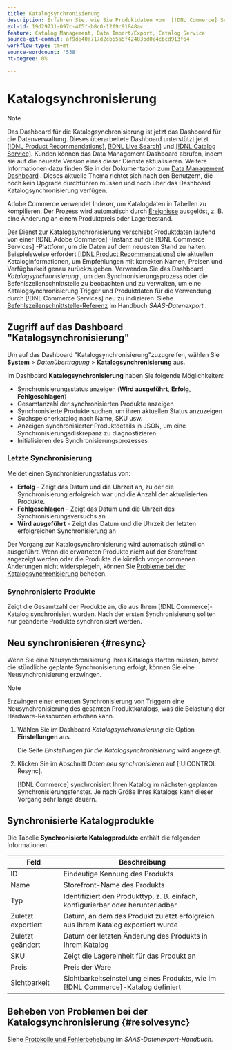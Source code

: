 ```yaml
---
title: Katalogsynchronisierung
description: Erfahren Sie, wie Sie Produktdaten vom  [!DNL Commerce] Server nach [!DNL Commerce Services] exportieren.
exl-id: 19d29731-097c-4f5f-b8c0-12f9c91848ac
feature: Catalog Management, Data Import/Export, Catalog Service
source-git-commit: af9de40a717d2cb55a5f42483bd0e4cbcd913f64
workflow-type: tm+mt
source-wordcount: '538'
ht-degree: 0%

---
```



# Katalogsynchronisierung

>[!NOTE]
>
> Das Dashboard für die Katalogsynchronisierung ist jetzt das Dashboard für die Datenverwaltung. Dieses überarbeitete Dashboard unterstützt jetzt [[!DNL Product Recommendations]](../product-recommendations/guide-overview.md), [[!DNL Live Search]](../live-search/overview.md) und [[!DNL Catalog Service]](../catalog-service/overview.md). Kunden können das Data Management Dashboard abrufen, indem sie auf die neueste Version eines dieser Dienste aktualisieren. Weitere Informationen dazu finden Sie in der Dokumentation zum [Data Management Dashboard](https://experienceleague.adobe.com/docs/commerce-admin/systems/data-transfer/data-dashboard.html) . Dieses aktuelle Thema richtet sich nach den Benutzern, die noch kein Upgrade durchführen müssen und noch über das Dashboard Katalogsynchronisierung verfügen.

Adobe Commerce verwendet Indexer, um Katalogdaten in Tabellen zu kompilieren. Der Prozess wird automatisch durch [Ereignisse](https://experienceleague.adobe.com/docs/commerce-admin/systems/tools/index-management.html#events-that-trigger-full-reindexing) ausgelöst, z. B. eine Änderung an einem Produktpreis oder Lagerbestand.

Der Dienst zur Katalogsynchronisierung verschiebt Produktdaten laufend von einer [!DNL Adobe Commerce] -Instanz auf die [!DNL Commerce Services] -Plattform, um die Daten auf dem neuesten Stand zu halten. Beispielsweise erfordert [[!DNL Product Recommendations]](/help/product-recommendations/overview.md) die aktuellen Kataloginformationen, um Empfehlungen mit korrekten Namen, Preisen und Verfügbarkeit genau zurückzugeben. Verwenden Sie das Dashboard _Katalogsynchronisierung_ , um den Synchronisierungsprozess oder die Befehlszeilenschnittstelle zu beobachten und zu verwalten, um eine Katalogsynchronisierung Trigger und Produktdaten für die Verwendung durch [!DNL Commerce Services] neu zu indizieren. Siehe [Befehlszeilenschnittstelle-Referenz](../data-export/data-export-cli-commands.md) im Handbuch _SAAS-Datenexport_ .

## Zugriff auf das Dashboard &quot;Katalogsynchronisierung&quot;

Um auf das Dashboard &quot;Katalogsynchronisierung&quot;zuzugreifen, wählen Sie **System** > _Datenübertragung_ > **Katalogsynchronisierung** aus.

Im Dashboard **Katalogsynchronisierung** haben Sie folgende Möglichkeiten:

- Synchronisierungsstatus anzeigen (**Wird ausgeführt**, **Erfolg**, **Fehlgeschlagen**)
- Gesamtanzahl der synchronisierten Produkte anzeigen
- Synchronisierte Produkte suchen, um ihren aktuellen Status anzuzeigen
- Suchspeicherkatalog nach Name, SKU usw.
- Anzeigen synchronisierter Produktdetails in JSON, um eine Synchronisierungsdiskrepanz zu diagnostizieren
- Initialisieren des Synchronisierungsprozesses

### Letzte Synchronisierung

Meldet einen Synchronisierungsstatus von:

- **Erfolg** - Zeigt das Datum und die Uhrzeit an, zu der die Synchronisierung erfolgreich war und die Anzahl der aktualisierten Produkte.
- **Fehlgeschlagen** - Zeigt das Datum und die Uhrzeit des Synchronisierungsversuchs an
- **Wird ausgeführt** - Zeigt das Datum und die Uhrzeit der letzten erfolgreichen Synchronisierung an

Der Vorgang zur Katalogsynchronisierung wird automatisch stündlich ausgeführt. Wenn die erwarteten Produkte nicht auf der Storefront angezeigt werden oder die Produkte die kürzlich vorgenommenen Änderungen nicht widerspiegeln, können Sie [Probleme bei der Katalogsynchronisierung](#resolvesync) beheben.

### Synchronisierte Produkte

Zeigt die Gesamtzahl der Produkte an, die aus Ihrem [!DNL Commerce]-Katalog synchronisiert wurden. Nach der ersten Synchronisierung sollten nur geänderte Produkte synchronisiert werden.

## Neu synchronisieren {#resync}

Wenn Sie eine Neusynchronisierung Ihres Katalogs starten müssen, bevor die stündliche geplante Synchronisierung erfolgt, können Sie eine Neusynchronisierung erzwingen.

>[!NOTE]
>
> Erzwingen einer erneuten Synchronisierung von Triggern eine Neusynchronisierung des gesamten Produktkatalogs, was die Belastung der Hardware-Ressourcen erhöhen kann.

1. Wählen Sie im Dashboard _Katalogsynchronisierung_ die Option **Einstellungen** aus.

   Die Seite _Einstellungen für die Katalogsynchronisierung_ wird angezeigt.

1. Klicken Sie im Abschnitt _Daten neu synchronisieren_ auf [!UICONTROL Resync].

   [!DNL Commerce] synchronisiert Ihren Katalog im nächsten geplanten Synchronisierungsfenster. Je nach Größe Ihres Katalogs kann dieser Vorgang sehr lange dauern.

## Synchronisierte Katalogprodukte

Die Tabelle **Synchronisierte Katalogprodukte** enthält die folgenden Informationen.

| Feld | Beschreibung |
|---|---|
| ID | Eindeutige Kennung des Produkts |
| Name | Storefront-Name des Produkts |
| Typ | Identifiziert den Produkttyp, z. B. einfach, konfigurierbar oder herunterladbar |
| Zuletzt exportiert | Datum, an dem das Produkt zuletzt erfolgreich aus Ihrem Katalog exportiert wurde |
| Zuletzt geändert | Datum der letzten Änderung des Produkts in Ihrem Katalog |
| SKU | Zeigt die Lagereinheit für das Produkt an |
| Preis | Preis der Ware |
| Sichtbarkeit | Sichtbarkeitseinstellung eines Produkts, wie im [!DNL Commerce]-Katalog definiert |

## Beheben von Problemen bei der Katalogsynchronisierung {#resolvesync}

Siehe [Protokolle und Fehlerbehebung](../data-export/troubleshooting-logging.md#troubleshooting) im _SAAS-Datenexport-Handbuch_.
